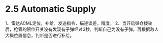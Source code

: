 # 2.5 Automatic Supply

1、雷达ACML定位，补给，发送指令，描述误差，精度。
2、当开启弹仓拨轮后，枪管的限位开关没有发现有子弹经过3秒，判断自己为没有子弹，再根据敌人大概位置信息，判断是否进行补给。
